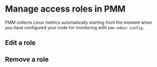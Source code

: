 # ​​Manage access roles in PMM


PMM collects Linux metrics automatically starting from the moment when you have configured your node for monitoring with `pmm-admin config`.

## Edit a role


## Remove a role
